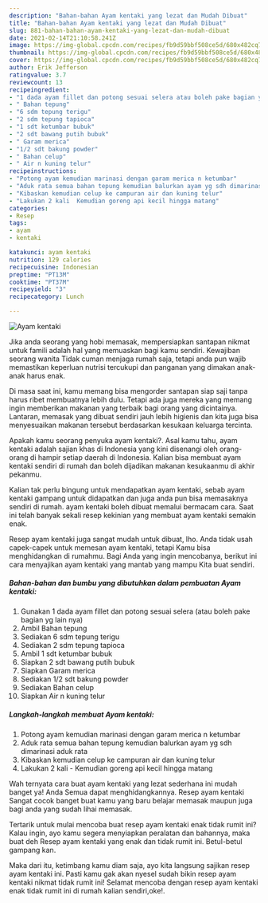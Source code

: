 ```yaml
---
description: "Bahan-bahan Ayam kentaki yang lezat dan Mudah Dibuat"
title: "Bahan-bahan Ayam kentaki yang lezat dan Mudah Dibuat"
slug: 881-bahan-bahan-ayam-kentaki-yang-lezat-dan-mudah-dibuat
date: 2021-02-14T21:10:58.241Z
image: https://img-global.cpcdn.com/recipes/fb9d59bbf508ce5d/680x482cq70/ayam-kentaki-foto-resep-utama.jpg
thumbnail: https://img-global.cpcdn.com/recipes/fb9d59bbf508ce5d/680x482cq70/ayam-kentaki-foto-resep-utama.jpg
cover: https://img-global.cpcdn.com/recipes/fb9d59bbf508ce5d/680x482cq70/ayam-kentaki-foto-resep-utama.jpg
author: Erik Jefferson
ratingvalue: 3.7
reviewcount: 13
recipeingredient:
- "1 dada ayam fillet dan potong sesuai selera atau boleh pake bagian yg lain nya"
- " Bahan tepung"
- "6 sdm tepung terigu"
- "2 sdm tepung tapioca"
- "1 sdt ketumbar bubuk"
- "2 sdt bawang putih bubuk"
- " Garam merica"
- "1/2 sdt bakung powder"
- " Bahan celup"
- " Air n kuning telur"
recipeinstructions:
- "Potong ayam kemudian marinasi dengan garam merica n ketumbar"
- "Aduk rata semua bahan tepung kemudian balurkan ayam yg sdh dimarinasi aduk rata"
- "Kibaskan kemudian celup ke campuran air dan kuning telur"
- "Lakukan 2 kali  Kemudian goreng api kecil hingga matang"
categories:
- Resep
tags:
- ayam
- kentaki

katakunci: ayam kentaki 
nutrition: 129 calories
recipecuisine: Indonesian
preptime: "PT13M"
cooktime: "PT37M"
recipeyield: "3"
recipecategory: Lunch

---
```



![Ayam kentaki](https://img-global.cpcdn.com/recipes/fb9d59bbf508ce5d/680x482cq70/ayam-kentaki-foto-resep-utama.jpg)

Jika anda seorang yang hobi memasak, mempersiapkan santapan nikmat untuk famili adalah hal yang memuaskan bagi kamu sendiri. Kewajiban seorang  wanita Tidak cuman menjaga rumah saja, tetapi anda pun wajib memastikan keperluan nutrisi tercukupi dan panganan yang dimakan anak-anak harus enak.

Di masa  saat ini, kamu memang bisa mengorder santapan siap saji tanpa harus ribet membuatnya lebih dulu. Tetapi ada juga mereka yang memang ingin memberikan makanan yang terbaik bagi orang yang dicintainya. Lantaran, memasak yang dibuat sendiri jauh lebih higienis dan kita juga bisa menyesuaikan makanan tersebut berdasarkan kesukaan keluarga tercinta. 



Apakah kamu seorang penyuka ayam kentaki?. Asal kamu tahu, ayam kentaki adalah sajian khas di Indonesia yang kini disenangi oleh orang-orang di hampir setiap daerah di Indonesia. Kalian bisa membuat ayam kentaki sendiri di rumah dan boleh dijadikan makanan kesukaanmu di akhir pekanmu.

Kalian tak perlu bingung untuk mendapatkan ayam kentaki, sebab ayam kentaki gampang untuk didapatkan dan juga anda pun bisa memasaknya sendiri di rumah. ayam kentaki boleh dibuat memalui bermacam cara. Saat ini telah banyak sekali resep kekinian yang membuat ayam kentaki semakin enak.

Resep ayam kentaki juga sangat mudah untuk dibuat, lho. Anda tidak usah capek-capek untuk memesan ayam kentaki, tetapi Kamu bisa menghidangkan di rumahmu. Bagi Anda yang ingin mencobanya, berikut ini cara menyajikan ayam kentaki yang mantab yang mampu Kita buat sendiri.

<!--inarticleads1-->

##### Bahan-bahan dan bumbu yang dibutuhkan dalam pembuatan Ayam kentaki:

1. Gunakan 1 dada ayam fillet dan potong sesuai selera (atau boleh pake bagian yg lain nya)
1. Ambil  Bahan tepung
1. Sediakan 6 sdm tepung terigu
1. Sediakan 2 sdm tepung tapioca
1. Ambil 1 sdt ketumbar bubuk
1. Siapkan 2 sdt bawang putih bubuk
1. Siapkan  Garam merica
1. Sediakan 1/2 sdt bakung powder
1. Sediakan  Bahan celup
1. Siapkan  Air n kuning telur




<!--inarticleads2-->

##### Langkah-langkah membuat Ayam kentaki:

1. Potong ayam kemudian marinasi dengan garam merica n ketumbar
1. Aduk rata semua bahan tepung kemudian balurkan ayam yg sdh dimarinasi aduk rata
1. Kibaskan kemudian celup ke campuran air dan kuning telur
1. Lakukan 2 kali  - Kemudian goreng api kecil hingga matang




Wah ternyata cara buat ayam kentaki yang lezat sederhana ini mudah banget ya! Anda Semua dapat menghidangkannya. Resep ayam kentaki Sangat cocok banget buat kamu yang baru belajar memasak maupun juga bagi anda yang sudah lihai memasak.

Tertarik untuk mulai mencoba buat resep ayam kentaki enak tidak rumit ini? Kalau ingin, ayo kamu segera menyiapkan peralatan dan bahannya, maka buat deh Resep ayam kentaki yang enak dan tidak rumit ini. Betul-betul gampang kan. 

Maka dari itu, ketimbang kamu diam saja, ayo kita langsung sajikan resep ayam kentaki ini. Pasti kamu gak akan nyesel sudah bikin resep ayam kentaki nikmat tidak rumit ini! Selamat mencoba dengan resep ayam kentaki enak tidak rumit ini di rumah kalian sendiri,oke!.

